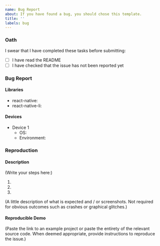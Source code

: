 ```yaml
---
name: Bug Report
about: If you have found a bug, you should chose this template.
title: ''
labels: bug
---
```


<!--
  MAKE SURE TO READ AND FOLLOW THIS TEMPLATE CLOSELY OR YOUR ISSUE WILL BE
  CLOSED WITHOUT NOTICE
-->

### Oath

I swear that I have completed these tasks before submitting:

- [ ] I have read the README
- [ ] I have checked that the issue has not been reported yet

### Bug Report 

#### Libraries

<!--
  REMARK: you can skip and delete the Libraries section if you are providing
  a full reproduction in a snack or git repository.
-->

<!--
  Print the versions of each library
-->

- react-native:
- react-native-li:

#### Devices

<!--
  Give the details of the devices in which you have tested the issue.
-->

- Device 1 <!-- emulator (Google Pixel 3a) -->
  * OS: <!-- Android 9.0 -->
  * Environment: <!-- production / development -->

### Reproduction

#### Description

<!--
  How would you describe your issue to someone who doesn’t know you or your
  project?  Try to write a sequence of steps that anybody can repeat to see
  the issue.

  You must also provide a description of the expected outcome and compare with
  the observed outcome.
-->

(Write your steps here:)

1.
2.
3.

(A little description of what is expected and / or screenshots. Not required
for obvious outcomes such as crashes or graphical glitches.)

#### Reproducible Demo

<!--
  Please share a project that reproduces the issue.  There are two ways to do
  it:

    * Create a new app using https://snack.expo.io/ and try to reproduce the
      issue in it.  This is useful if you roughly know where the problem is,
      or can’t share the real code.

    * Or, copy your app and remove things until you’re left with the minimal
      reproducible demo.  This is useful for finding the root cause. You may
      then optionally create a Snack.

  This is a good guide to creating bug demos:
  https://stackoverflow.com/help/mcve Once you’re done, copy and paste the
  link to the Snack or a public GitHub repository below:
-->

(Paste the link to an example project or paste the entirety of the relevant
source code. When deemed appropriate, provide instructions to reproduce the
issue.)

